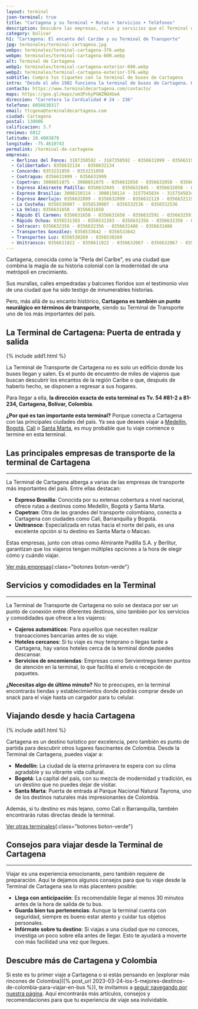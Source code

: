 ```yaml
---
layout: terminal
json-terminal: true
title: "Cartagena y su Terminal • Rutas • Servicios • Teléfonos"
description: Descubre las empresas, rutas y servicios que el Terminal de Cartagena tiene para ti. ¡Prepara tu viaje hoy!
category: bolivar
h1: "Cartagena: El encanto del Caribe y su Terminal de Transporte"
jpg: terminales/terminal-cartagena.jpg
webps: terminales/terminal-cartagena-376.webp
webpm: terminales/terminal-cartagena-600.webp
alt: Terminal de Cartagena
webp1: terminales/terminal-cartagena-exterior-600.webp
webp2: terminales/terminal-cartagena-exterior-376.webp
subtitle: Compra tus tiquetes con la terminal de buses de Cartagena
intro: "Desde el año 1982 funciona la terminal de buses de Cartagena. Hoy tiene un flujo de 2000 buses al día en promedio."
contacto: https://www.terminaldecartagena.com/contacto/
maps: https://goo.gl/maps/um3PxkyPGWZNQ4GeA
direccion: "Carretera la Cordialidad # 24 - 236"
telefono: 6056630317
email: ttcgena@terminaldecartagena.com
ciudad: Cartagena
postal: 130006
calificacion: 3.7
reviews: 6812
latitude: 10.4003879
longitude: -75.4610743
permalink: /terminal-de-cartagena
empresas:
  - Berlinas del Fonce: 3187350592 - 3187350592 - 0356631999 - 0356631999 - 0356632134 -0356632134
  - Colibertador: 0356632134 - 0356632134
  - Concorde: 0353231050 - 0353231050
  - Cootragua: 0356631999 - 0356631999
  - Copetran: 3008651075 - 3008651075 - 0356632058 - 0356632058 - 0356632O45 -0356632O45
  - Expreso Almirante Padilla: 0356632045 - 0356632045 - 0356632058 - 0356632058
  - Expreso Brasilia: 3008150114 - 3008150114 - 3157545834 - 3157545834 - 0356632119 -0356632119 - 0356632119 - 0356632119
  - Expreso Amerlujo: 0356632099 - 0356632099 - 0356632119 - 0356632119 - 0356632099 -0356632099
  - La Costeña: 0356530907 - 0356530907 - 0356532536 - 0356532536
  - La Veloz: 0356631658 - 0356631658
  - Rápido El Carmen: 0356631658 - 0356631658 - 0356632591 - 0356632591
  - Rápido Ochoa: 0356531383 - 0356531383 - 0356632356 - 0356632356 - 0356632486 -0356632486
  - Sotracor: 0356632356 - 0356632356 - 0356632486 - 0356632486
  - Transportes González: 0356533642 - 0356533642
  - Transportes Luz: 0356530269 - 0356530269
  - Unitransco: 0356611822 - 0356611822 - 0356632067 - 0356632067 - 0356632072 -0356632072
---
```

Cartagena, conocida como la "Perla del Caribe", es una ciudad que combina la magia de su historia colonial con la modernidad de una metrópoli en crecimiento.

Sus murallas, calles empedradas y balcones floridos son el testimonio vivo de una ciudad que ha sido testigo de innumerables historias.

Pero, más allá de su encanto histórico, **Cartagena es también un punto neurálgico en términos de transporte**, siendo su Terminal de Transporte uno de los más importantes del país.

## La Terminal de Cartagena: Puerta de entrada y salida

{% include add1.html %}

La Terminal de Transporte de Cartagena no es solo un edificio donde los buses llegan y salen. Es el punto de encuentro de miles de viajeros que buscan descubrir los encantos de la región Caribe o que, después de haberlo hecho, se disponen a regresar a sus hogares.

Para llegar a ella, **la dirección exacta de esta terminal es Tv. 54 #81-2 a 81-234, Cartagena, Bolívar, Colombia**.

**¿Por qué es tan importante esta terminal?** Porque conecta a Cartagena con las principales ciudades del país. Ya sea que desees viajar a [Medellín]({{'terminal-de-medellin'|relative_url}} "Terminal Medellín"), [Bogotá]({{'terminal-de-bogota'|relative_url}} "Terminal Bogotá"), [Cali]({{'terminal-de-cali'|relative_url}} "Terminal Cali") o [Santa Marta]({{'terminal-de-santa-marta'|relative_url}} "Terminal Santa Marta"), es muy probable que tu viaje comience o termine en esta terminal.

## Las principales empresas de transporte de la terminal de Cartagena

----

La Terminal de Cartagena alberga a varias de las empresas de transporte más importantes del país. Entre ellas destacan:

- **Expreso Brasilia**: Conocida por su extensa cobertura a nivel nacional, ofrece rutas a destinos como Medellín, Bogotá y Santa Marta.
- **Copetran**: Otra de las grandes del transporte colombiano, conecta a Cartagena con ciudades como Cali, Barranquilla y Bogotá.
- **Unitransco**: Especializada en rutas hacia el norte del país, es una excelente opción si tu destino es Santa Marta o Maicao.

Estas empresas, junto con otras como Almirante Padilla S.A. y Berlitur, garantizan que los viajeros tengan múltiples opciones a la hora de elegir cómo y cuándo viajar.

[Ver más empresas](#telefonos){:class="botones boton-verde"}

## Servicios y comodidades en la Terminal

----

La Terminal de Transporte de Cartagena no solo se destaca por ser un punto de conexión entre diferentes destinos, sino también por los servicios y comodidades que ofrece a los viajeros:

- **Cajeros automáticos**: Para aquellos que necesiten realizar transacciones bancarias antes de su viaje.
- **Hoteles cercanos**: Si tu viaje es muy temprano o llegas tarde a Cartagena, hay varios hoteles cerca de la terminal donde puedes descansar.
- **Servicios de encomiendas**: Empresas como Servientrega tienen puntos de atención en la terminal, lo que facilita el envío o recepción de paquetes.

**¿Necesitas algo de último minuto?** No te preocupes, en la terminal encontrarás tiendas y establecimientos donde podrás comprar desde un snack para el viaje hasta un cargador para tu celular.

## Viajando desde y hacia Cartagena

{% include add1.html %}

Cartagena es un destino turístico por excelencia, pero también es punto de partida para descubrir otros lugares fascinantes de Colombia. Desde la Terminal de Cartagena, puedes viajar a:

- **Medellín**: La ciudad de la eterna primavera te espera con su clima agradable y su vibrante vida cultural.
- **Bogotá**: La capital del país, con su mezcla de modernidad y tradición, es un destino que no puedes dejar de visitar.
- **Santa Marta**: Puerta de entrada al Parque Nacional Natural Tayrona, uno de los destinos naturales más impresionantes de Colombia.

Además, si tu destino es más lejano, como Cali o Barranquilla, también encontrarás rutas directas desde la terminal.

[Ver otras terminales](/terminales-de-colombia){:class="botones boton-verde"}

## Consejos para viajar desde la Terminal de Cartagena

----

Viajar es una experiencia emocionante, pero también requiere de preparación. Aquí te dejamos algunos consejos para que tu viaje desde la Terminal de Cartagena sea lo más placentero posible:

- **Llega con anticipación**: Es recomendable llegar al menos 30 minutos antes de la hora de salida de tu bus.
- **Guarda bien tus pertenencias**: Aunque la terminal cuenta con seguridad, siempre es bueno estar atento y cuidar tus objetos personales.
- **Infórmate sobre tu destino**: Si viajas a una ciudad que no conoces, investiga un poco sobre ella antes de llegar. Esto te ayudará a moverte con más facilidad una vez que llegues.

## Descubre más de Cartagena y Colombia

Si este es tu primer viaje a Cartagena o si estás pensando en [explorar más rincones de Colombia]({% post_url 2023-03-24-los-5-mejores-destinos-de-colombia-para-viajar-en-bus %}), te invitamos a [seguir navegando por nuestra página]({{'blog'|relative_url}}). Aquí encontrarás más artículos, consejos y recomendaciones para que tu experiencia de viaje sea inolvidable.
